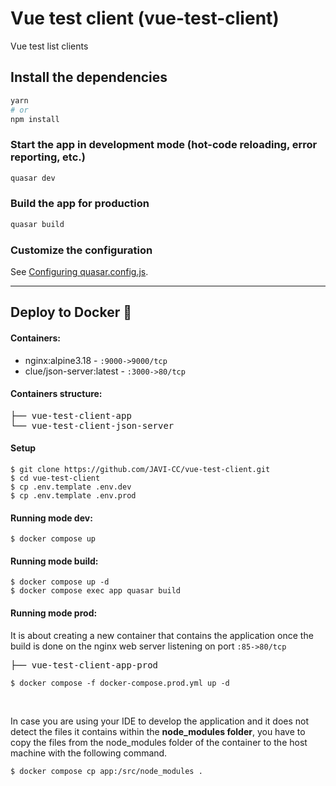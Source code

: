 # Vue test client (vue-test-client)

Vue test list clients

## Install the dependencies
```bash
yarn
# or
npm install
```

### Start the app in development mode (hot-code reloading, error reporting, etc.)
```bash
quasar dev
```


### Build the app for production
```bash
quasar build
```

### Customize the configuration
See [Configuring quasar.config.js](https://v2.quasar.dev/quasar-cli-vite/quasar-config-js).

<hr>

<h2>Deploy to Docker <g-emoji class="g-emoji" alias="whale" fallback-src="https://github.githubassets.com/images/icons/emoji/unicode/1f433.png">🐳</g-emoji></h2>

<h4>Containers:</h4>
<ul>
<li><span>nginx:alpine3.18</span> - <code>:9000->9000/tcp</code></li>
<li><span>clue/json-server:latest</span> - <code>:3000->80/tcp</code></li>
</ul>

<h4>Containers structure:</h4>
<div class="highlight highlight-source-shell"><pre>
├── vue-test-client-app
└── vue-test-client-json-server
</pre></div>

<h4>Setup</h4>
<pre>
<code>$ git clone https://github.com/JAVI-CC/vue-test-client.git
$ cd vue-test-client
$ cp .env.template .env.dev
$ cp .env.template .env.prod</code>
</pre>

<h4>Running mode dev:</h4>
<pre>
<code>$ docker compose up</code>
</pre>

<h4>Running mode build:</h4>
<pre>
<code>$ docker compose up -d</code>
<code>$ docker compose exec app quasar build</code>
</pre>

<h4>Running mode prod:</h4>
<span>It is about creating a new container that contains the application once the build is done on the nginx web server listening on port <code>:85->80/tcp</code>
</span>
<div class="highlight highlight-source-shell"><pre>├── vue-test-client-app-prod
</pre></div><pre>
<code>$ docker compose -f docker-compose.prod.yml up -d</code>
</pre>

<br>

<p>In case you are using your IDE to develop the application and it does not detect the files it contains within the <strong>node_modules folder</strong>, you have to copy the files from the node_modules folder of the container to the host machine with the following command.</p>
<pre>
<code>$ docker compose cp app:/src/node_modules .</code>
</pre>
